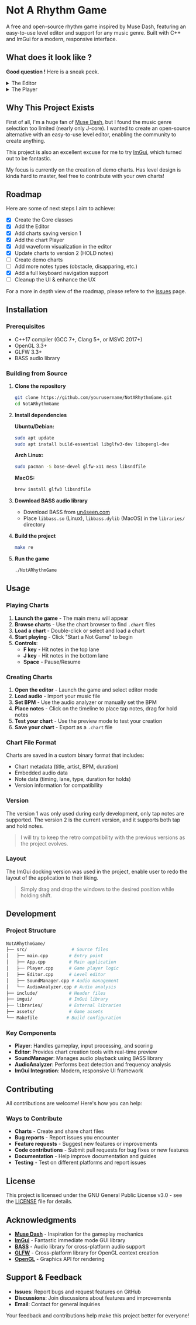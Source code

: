 # Not A Rhythm Game

A free and open-source rhythm game inspired by Muse Dash, featuring an easy-to-use level editor and support for any music genre. Built with C++ and ImGui for a modern, responsive interface.

## What does it look like ?

**Good question !** Here is a sneak peek.

<details>
<summary>The Editor</summary>

![Editor](md/editor.png)
</details>

<details>
<summary>The Player</summary>

![Player](md/player.png)
</details>

## Why This Project Exists

First of all, I'm a huge fan of [Muse Dash](https://musedash.peropero.net/#/home), but I found the music genre selection too limited (nearly only J-core). I wanted to create an open-source alternative with an easy-to-use level editor, enabling the community to create anything.

This project is also an excellent excuse for me to try [ImGui](https://github.com/ocornut/imgui), which turned out to be fantastic.

My focus is currently on the creation of demo charts. Has level design is kinda hard to master, feel free to contribute with your own charts!

## Roadmap

Here are some of next steps I aim to achieve:

- [x] Create the Core classes
- [x] Add the Editor
- [x] Add charts saving version 1
- [x] Add the chart Player
- [x] Add waveform visualization in the editor
- [x] Update charts to version 2 (HOLD notes)
- [ ] Create demo charts
- [ ] Add more notes types (obstacle, disapparing, etc.)
- [x] Add a full keyboard navigation support
- [ ] Cleanup the UI & enhance the UX

For a more in depth view of the roadmap, please refere to the [issues](https://github.com/Mael-RABOT/NotARhythmGame/issues) page.

## Installation

### Prerequisites
- C++17 compiler (GCC 7+, Clang 5+, or MSVC 2017+)
- OpenGL 3.3+
- GLFW 3.3+
- BASS audio library

### Building from Source

1. **Clone the repository**
   ```bash
   git clone https://github.com/yourusername/NotARhythmGame.git
   cd NotARhythmGame
   ```

2. **Install dependencies**

   **Ubuntu/Debian:**
   ```bash
   sudo apt update
   sudo apt install build-essential libglfw3-dev libopengl-dev
   ```

   **Arch Linux:**
   ```bash
   sudo pacman -S base-devel glfw-x11 mesa libsndfile
   ```

   **MacOS:**
   ```bash
   brew install glfw3 libsndfile
   ```

3. **Download BASS audio library**
   - Download BASS from [un4seen.com](https://www.un4seen.com/)
   - Place `libbass.so` (Linux), `libbass.dylib` (MacOS) in the `libraries/` directory

4. **Build the project**
   ```bash
   make re
   ```

5. **Run the game**
   ```bash
   ./NotARhythmGame
   ```

## Usage

### Playing Charts

1. **Launch the game** - The main menu will appear
2. **Browse charts** - Use the chart browser to find `.chart` files
3. **Load a chart** - Double-click or select and load a chart
4. **Start playing** - Click "Start a Not Game" to begin
5. **Controls**:
   - **F key** - Hit notes in the top lane
   - **J key** - Hit notes in the bottom lane
   - **Space** - Pause/Resume

### Creating Charts

1. **Open the editor** - Launch the game and select editor mode
2. **Load audio** - Import your music file
3. **Set BPM** - Use the audio analyzer or manually set the BPM
4. **Place notes** - Click on the timeline to place tap notes, drag for hold notes
5. **Test your chart** - Use the preview mode to test your creation
6. **Save your chart** - Export as a `.chart` file

### Chart File Format

Charts are saved in a custom binary format that includes:
- Chart metadata (title, artist, BPM, duration)
- Embedded audio data
- Note data (timing, lane, type, duration for holds)
- Version information for compatibility

### Version

The version 1 was only used during early development, only tap notes are supported.
The version 2 is the current version, and it supports both tap and hold notes.

> I will try to keep the retro compatibility with the previous versions as the project evolves.

### Layout

The ImGui docking version was used in the project, enable user to redo the layout of the application to their liking.

> Simply drag and drop the windows to the desired position while holding shift.

## Development

### Project Structure
```Makefile
NotARhythmGame/
├── src/                 # Source files
│   ├── main.cpp        # Entry point
│   ├── App.cpp         # Main application
│   ├── Player.cpp      # Game player logic
│   ├── Editor.cpp      # Level editor
│   ├── SoundManager.cpp # Audio management
│   └── AudioAnalyzer.cpp # Audio analysis
├── include/            # Header files
├── imgui/              # ImGui library
├── libraries/          # External libraries
├── assets/             # Game assets
└── Makefile           # Build configuration
```

### Key Components

- **Player**: Handles gameplay, input processing, and scoring
- **Editor**: Provides chart creation tools with real-time preview
- **SoundManager**: Manages audio playback using BASS library
- **AudioAnalyzer**: Performs beat detection and frequency analysis
- **ImGui Integration**: Modern, responsive UI framework

## Contributing

All contributions are welcome! Here's how you can help:

### Ways to Contribute
- **Charts** - Create and share chart files
- **Bug reports** - Report issues you encounter
- **Feature requests** - Suggest new features or improvements
- **Code contributions** - Submit pull requests for bug fixes or new features
- **Documentation** - Help improve documentation and guides
- **Testing** - Test on different platforms and report issues

## License

This project is licensed under the GNU General Public License v3.0 - see the [LICENSE](LICENSE) file for details.

## Acknowledgments

- **[Muse Dash](https://musedash.peropero.net/#/home)** - Inspiration for the gameplay mechanics
- **[ImGui](https://github.com/ocornut/imgui)** - Fantastic immediate mode GUI library
- **[BASS](https://www.un4seen.com/)** - Audio library for cross-platform audio support
- **[GLFW](https://www.glfw.org/)** - Cross-platform library for OpenGL context creation
- **[OpenGL](https://www.opengl.org/)** - Graphics API for rendering

## Support & Feedback

- **Issues**: Report bugs and request features on GitHub
- **Discussions**: Join discussions about features and improvements
- **Email**: Contact for general inquiries

Your feedback and contributions help make this project better for everyone!
